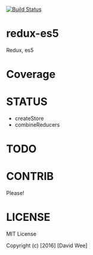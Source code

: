 [![Build Status](https://travis-ci.org/rook2pawn/redux-es5.svg?branch=master)](https://travis-ci.org/rook2pawn/redux-es5)

redux-es5
=========

Redux, es5

Coverage
========


STATUS
======

 * createStore
 * combineReducers

TODO
====

CONTRIB
=======

Please!

LICENSE
=======

MIT License

Copyright (c) [2016] [David Wee]
